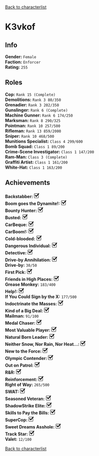 [Back to characterlist](../Overview.md)

# K3vkof

## Info

**Gender:** `Female`  
**Faction:** `Enforcer`  
**Rating:** `255`  

## Roles

**Cop:** `Rank 15 (Complete)`  
**Demolitions:** `Rank 3 80/350`  
**Grenadier:** `Rank 3 202/350`  
**Gunslinger:** `Rank 6 (Complete)`  
**Machine Gunner:** `Rank 6 174/250`  
**Marksman:** `Rank 8 290/325`  
**Pointman:** `Rank 10 257/500`  
**Rifleman:** `Rank 13 859/2000`  
**Sniper:** `Rank 10 468/500`  
**Munitions Specialist:** `Class 4 299/600`  
**Bomb Squad:** `Class 1 89/200`  
**Crime-Scene Investigator:** `Class 1 147/200`  
**Ram-Man:** `Class 3 (Complete)`  
**Graffiti Artist:** `Class 1 161/200`  
**White-Hat:** `Class 1 163/200`  

## Achievements

**Backstabber:** ![Check](../../Images/check.png)  
**Boom goes the Dynamite!:** ![Check](../../Images/check.png)  
**Bounty Hunter:** ![Check](../../Images/check.png)  
**Busted:** ![Check](../../Images/check.png)  
**CarBeque:** ![Check](../../Images/check.png)  
**CarBoom!:** ![Check](../../Images/check.png)  
**Cold-blooded:** ![Check](../../Images/check.png)  
**Dangerous Individual:** ![Check](../../Images/check.png)  
**Detective:** ![Check](../../Images/check.png)  
**Drive-by Annihilation:** ![Check](../../Images/check.png)  
**Drive-by:** `30/50`  
**First Pick:** ![Check](../../Images/check.png)  
**Friends in High Places:** ![Check](../../Images/check.png)  
**Grease Monkey:** `183/400`  
**Help!:** ![Check](../../Images/check.png)  
**If You Could Sign by the X:** `177/500`  
**Indoctrinate the Masses:** ![Check](../../Images/check.png)  
**Kind of a Big Deal:** ![Check](../../Images/check.png)  
**Mailman:** `91/100`  
**Medal Chaser:** ![Check](../../Images/check.png)  
**Most Valuable Player:** ![Check](../../Images/check.png)  
**Natural Born Leader:** ![Check](../../Images/check.png)  
**Neither Snow, Nor Rain, Nor Heat...:** ![Check](../../Images/check.png)  
**New to the Force:** ![Check](../../Images/check.png)  
**Olympic Contender:** ![Check](../../Images/check.png)  
**Out on Patrol:** ![Check](../../Images/check.png)  
**R&R:** ![Check](../../Images/check.png)  
**Reinforcement:** ![Check](../../Images/check.png)  
**Right of Way:** `265/500`  
**SWAT:** ![Check](../../Images/check.png)  
**Seasoned Veteran:** ![Check](../../Images/check.png)  
**ShadowStrike Elite:** ![Check](../../Images/check.png)  
**Skills to Pay the Bills:** ![Check](../../Images/check.png)  
**SuperCop:** ![Check](../../Images/check.png)  
**Sweet Dreams Asshole:** ![Check](../../Images/check.png)  
**Track Star:** ![Check](../../Images/check.png)  
**Valet:** `12/100`  

[Back to characterlist](../Overview.md)
